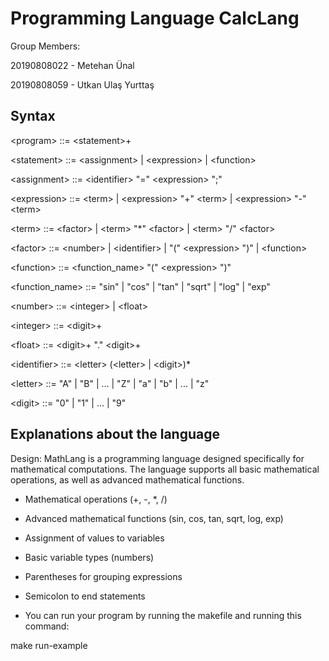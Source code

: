 # Programming Language CalcLang
Group Members: 

20190808022 - Metehan Ünal

20190808059 - Utkan Ulaş Yurttaş


## Syntax

\<program\> ::= \<statement\>+

\<statement\> ::= \<assignment\> | \<expression\> | \<function\>

\<assignment\> ::= \<identifier\> "=" \<expression\> ";"

\<expression\> ::= \<term\> | \<expression\> "+" \<term\> | \<expression\> "-" \<term\>

\<term\> ::= \<factor\> | \<term\> "*" \<factor\> | \<term\> "/" <factor\>

\<factor\> ::= \<number\> | \<identifier\> | "(" \<expression\> ")" | \<function\>

\<function\> ::= \<function_name\> "(" \<expression\> ")"

\<function_name\> ::= "sin" | "cos" | "tan" | "sqrt" | "log" | "exp"

\<number\> ::= \<integer\> | \<float\>

\<integer\> ::= \<digit\>+

\<float\> ::= \<digit\>+ "." \<digit\>+

\<identifier\> ::= \<letter\> (\<letter\> | \<digit\>)*

\<letter\> ::= "A" | "B" | ... | "Z" | "a" | "b" | ... | "z"

\<digit\> ::= "0" | "1" | ... | "9"

## Explanations about the language
Design:
MathLang is a programming language designed specifically for mathematical computations. The language supports all basic mathematical operations, as well as advanced mathematical functions.

- Mathematical operations (+, -, *, /)
- Advanced mathematical functions (sin, cos, tan, sqrt, log, exp)
- Assignment of values to variables
- Basic variable types (numbers)
- Parentheses for grouping expressions
- Semicolon to end statements

- You can run your program by running the makefile and running this command:

make run-example
